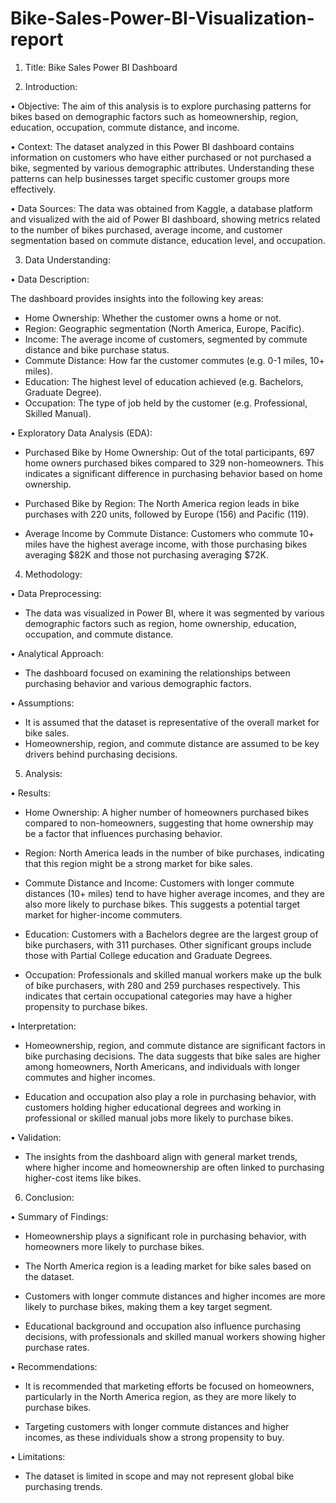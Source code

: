 
# Bike-Sales-Power-BI-Visualization-report

1. Title: Bike Sales Power BI Dashboard

2. Introduction:

•	Objective: The aim of this analysis is to explore purchasing patterns for bikes based on demographic factors such as homeownership, region, education, occupation, commute distance, and income. 

•	Context: The dataset analyzed in this Power BI dashboard contains information on customers who have either purchased or not purchased a bike, segmented by various demographic attributes. Understanding these patterns can help businesses target specific customer groups more effectively.

•	Data Sources: The data was obtained from Kaggle, a database platform and visualized with the aid of Power BI dashboard, showing metrics related to the number of bikes purchased, average income, and customer segmentation based on commute distance, education level, and occupation.

3. Data Understanding:
   
•	Data Description:

The dashboard provides insights into the following key areas:
-	Home Ownership: Whether the customer owns a home or not.
-	Region: Geographic segmentation (North America, Europe, Pacific).
-	Income: The average income of customers, segmented by commute distance and bike purchase status.
-	Commute Distance: How far the customer commutes (e.g. 0-1 miles, 10+ miles).
-	Education: The highest level of education achieved (e.g. Bachelors, Graduate Degree).
-	Occupation: The type of job held by the customer (e.g. Professional, Skilled Manual).

•	Exploratory Data Analysis (EDA):

-   Purchased Bike by Home Ownership: Out of the total participants, 697 home owners purchased bikes compared to 329 non-homeowners. This indicates a significant difference in purchasing behavior based on home ownership.
  
-   Purchased Bike by Region: The North America region leads in bike purchases with 220 units, followed by Europe (156) and Pacific (119).
  
- Average Income by Commute Distance: Customers who commute 10+ miles have the highest average income, with those purchasing bikes averaging $82K and those not purchasing averaging $72K.
  
4. Methodology:
   
•	Data Preprocessing:
-	The data was visualized in Power BI, where it was segmented by various demographic factors such as region, home ownership, education, occupation, and commute distance.

•	Analytical Approach:
-	The dashboard focused on examining the relationships between purchasing behavior and various demographic factors. 

•	Assumptions:
-   It is assumed that the dataset is representative of the overall market for bike sales.
-	Homeownership, region, and commute distance are assumed to be key drivers behind purchasing decisions.

5. Analysis:

•	Results:

-	Home Ownership: A higher number of homeowners purchased bikes compared to non-homeowners, suggesting that home ownership may be a factor that influences purchasing behavior.
  
-  Region: North America leads in the number of bike purchases, indicating that this region might be a strong market for bike sales.
  
-	Commute Distance and Income: Customers with longer commute distances (10+ miles) tend to have higher average incomes, and they are also more likely to purchase bikes. This suggests a potential target market for higher-income commuters.
  
-	Education: Customers with a Bachelors degree are the largest group of bike purchasers, with 311 purchases. Other significant groups include those with Partial College education and Graduate Degrees.
  
-	Occupation: Professionals and skilled manual workers make up the bulk of bike purchasers, with 280 and 259 purchases respectively. This indicates that certain occupational categories may have a higher propensity to purchase bikes.
  
•	Interpretation:

-	Homeownership, region, and commute distance are significant factors in bike purchasing decisions. The data suggests that bike sales are higher among homeowners, North Americans, and individuals with longer commutes and higher incomes.
  
-	Education and occupation also play a role in purchasing behavior, with customers holding higher educational degrees and working in professional or skilled manual jobs more likely to purchase bikes.

•	Validation:

-	The insights from the dashboard align with general market trends, where higher income and homeownership are often linked to purchasing higher-cost items like bikes. 

6. Conclusion:
   
•	Summary of Findings:

-	Homeownership plays a significant role in purchasing behavior, with homeowners more likely to purchase bikes.
  
-	The North America region is a leading market for bike sales based on the dataset.
  
-	Customers with longer commute distances and higher incomes are more likely to purchase bikes, making them a key target segment.
  
-	Educational background and occupation also influence purchasing decisions, with professionals and skilled manual workers showing higher purchase rates.
  
•	Recommendations:

-	It is recommended that marketing efforts be focused on homeowners, particularly in the North America region, as they are more likely to purchase bikes.
  
-	Targeting customers with longer commute distances and higher incomes, as these individuals show a strong propensity to buy.
  
•	Limitations:

-	The dataset is limited in scope and may not represent global bike purchasing trends.
